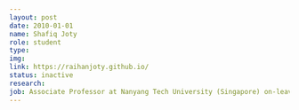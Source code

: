 ```yaml
---
layout: post
date: 2010-01-01
name: Shafiq Joty
role: student
type: 
img: 
link: https://raihanjoty.github.io/
status: inactive
research: 
job: Associate Professor at Nanyang Tech University (Singapore) on-leave. Now Research Director Salesforce AI Research
---
```

